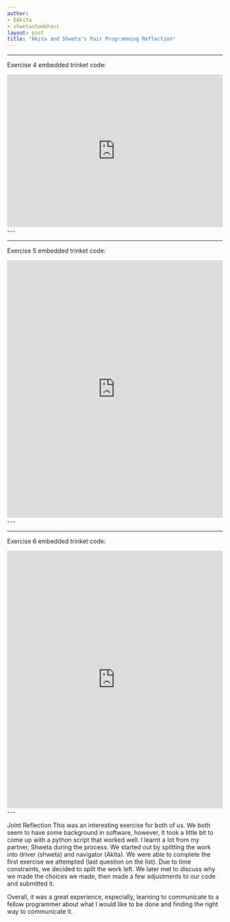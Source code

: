 ```yaml
---
author:
- EAkita
- shwetashambhavi
layout: post
title: "Akita and Shweta's Pair Programming Reflection"
---
```

---
Exercise 4 embedded trinket code:
<iframe src="https://trinket.io/embed/python/ebcaccc54f" width="100%" height="356" frameborder="0" marginwidth="0" marginheight="0" allowfullscreen></iframe>
---

---
Exercise 5 embedded trinket code:
<iframe src="https://trinket.io/embed/python/9a88a39639" width="100%" height="600" frameborder="0" marginwidth="0" marginheight="0" allowfullscreen></iframe>
---

---
Exercise 6 embedded trinket code:
<iframe src="https://trinket.io/embed/python/3fdf88ede1" width="100%" height="600" frameborder="0" marginwidth="0" marginheight="0" allowfullscreen></iframe>
---

Joint Reflection 
This was an interesting exercise for both of us. We both seem to have some background in software, however, it took a little bit to come up with a python script that worked well. I learnt a lot from my partner, Shweta during the process. 
We started out by splitting the work into driver (shweta) and navigator (Akita). We were able to complete the first exercise we attempted (last question on the list). Due to time constraints, we decided to split the work left. We later met to discuss why we made the choices we made, then made a few adjustments to our code and submitted it. 

Overall, it was a great experience, especially, learning to communicate to a fellow programmer about what I would like to be done and finding the right way to communicate it. 

